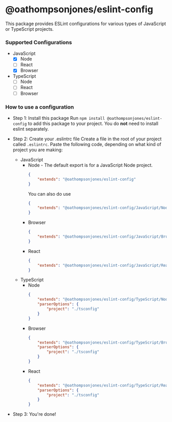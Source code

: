 # @oathompsonjones/eslint-config

This package provides ESLint configurations for various types of JavaScript or TypeScript projects.

### Supported Configurations
- JavaScript
    - [x] Node
    - [ ] React
    - [x] Browser
- TypeScript
    - [ ] Node
    - [ ] React
    - [ ] Browser

### How to use a configuration
- Step 1: Install this package
    Run `npm install @oathompsonjones/eslint-config` to add this package to your project. You do **not** need to install eslint separately.

- Step 2: Create your .eslintrc file
    Create a file in the root of your project called `.eslintrc`.
    Paste the following code, depending on what kind of project you are making:
    - JavaScript
        - Node - The default export is for a JavaScript Node project.
            ```json
            {
                "extends": "@oathompsonjones/eslint-config"
            }
            ```
            You can also do use
            ```json
            {
                "extends": "@oathompsonjones/eslint-config/JavaScript/Node"
            }
            ```
        - Browser
            ```json
            {
                "extends": "@oathompsonjones/eslint-config/JavaScript/Browser"
            }
            ```
        - React
            ```json
            {
                "extends": "@oathompsonjones/eslint-config/JavaScript/React"
            }
            ```
    - TypeScript
        - Node
            ```json
            {
                "extends": "@oathompsonjones/eslint-config/TypeScript/Node",
                "parserOptions": {
                    "project": "./tsconfig"
                }
            }
            ```
        - Browser
            ```json
            {
                "extends": "@oathompsonjones/eslint-config/TypeScript/Browser",
                "parserOptions": {
                    "project": "./tsconfig"
                }
            }
            ```
        - React
            ```json
            {
                "extends": "@oathompsonjones/eslint-config/TypeScript/React",
                "parserOptions": {
                    "project": "./tsconfig"
                }
            }
            ```

- Step 3: You're done!
